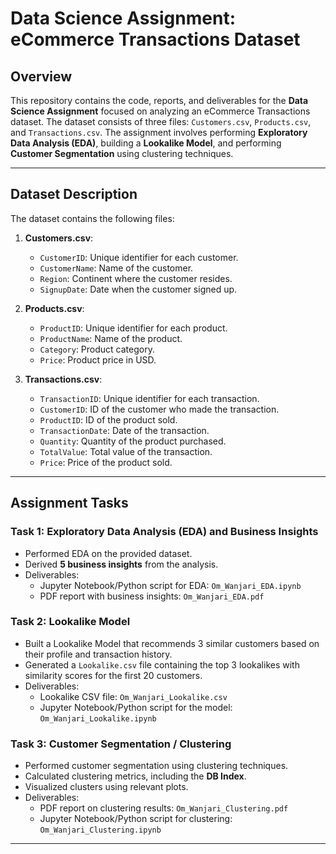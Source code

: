 # Data Science Assignment: eCommerce Transactions Dataset

## Overview
This repository contains the code, reports, and deliverables for the **Data Science Assignment** focused on analyzing an eCommerce Transactions dataset. The dataset consists of three files: `Customers.csv`, `Products.csv`, and `Transactions.csv`. The assignment involves performing **Exploratory Data Analysis (EDA)**, building a **Lookalike Model**, and performing **Customer Segmentation** using clustering techniques.

---

## Dataset Description
The dataset contains the following files:
1. **Customers.csv**:
   - `CustomerID`: Unique identifier for each customer.
   - `CustomerName`: Name of the customer.
   - `Region`: Continent where the customer resides.
   - `SignupDate`: Date when the customer signed up.

2. **Products.csv**:
   - `ProductID`: Unique identifier for each product.
   - `ProductName`: Name of the product.
   - `Category`: Product category.
   - `Price`: Product price in USD.

3. **Transactions.csv**:
   - `TransactionID`: Unique identifier for each transaction.
   - `CustomerID`: ID of the customer who made the transaction.
   - `ProductID`: ID of the product sold.
   - `TransactionDate`: Date of the transaction.
   - `Quantity`: Quantity of the product purchased.
   - `TotalValue`: Total value of the transaction.
   - `Price`: Price of the product sold.

---

## Assignment Tasks

### Task 1: Exploratory Data Analysis (EDA) and Business Insights
- Performed EDA on the provided dataset.
- Derived **5 business insights** from the analysis.
- Deliverables:
  - Jupyter Notebook/Python script for EDA: `Om_Wanjari_EDA.ipynb`
  - PDF report with business insights: `Om_Wanjari_EDA.pdf`

### Task 2: Lookalike Model
- Built a Lookalike Model that recommends 3 similar customers based on their profile and transaction history.
- Generated a `Lookalike.csv` file containing the top 3 lookalikes with similarity scores for the first 20 customers.
- Deliverables:
  - Lookalike CSV file: `Om_Wanjari_Lookalike.csv`
  - Jupyter Notebook/Python script for the model: `Om_Wanjari_Lookalike.ipynb`

### Task 3: Customer Segmentation / Clustering
- Performed customer segmentation using clustering techniques.
- Calculated clustering metrics, including the **DB Index**.
- Visualized clusters using relevant plots.
- Deliverables:
  - PDF report on clustering results: `Om_Wanjari_Clustering.pdf`
  - Jupyter Notebook/Python script for clustering: `Om_Wanjari_Clustering.ipynb`

---
